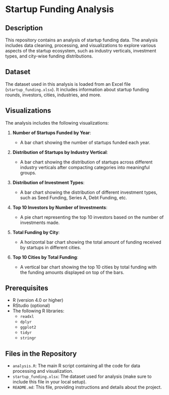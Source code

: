 # Startup Funding Analysis

## Description
This repository contains an analysis of startup funding data. The analysis includes data cleaning, processing, and visualizations to explore various aspects of the startup ecosystem, such as industry verticals, investment types, and city-wise funding distributions.

## Dataset
The dataset used in this analysis is loaded from an Excel file (`startup_funding.xlsx`). It includes information about startup funding rounds, investors, cities, industries, and more.

## Visualizations
The analysis includes the following visualizations:

1. **Number of Startups Funded by Year**:
   - A bar chart showing the number of startups funded each year.
   
2. **Distribution of Startups by Industry Vertical**:
   - A bar chart showing the distribution of startups across different industry verticals after compacting categories into meaningful groups.
   
3. **Distribution of Investment Types**:
   - A bar chart showing the distribution of different investment types, such as Seed Funding, Series A, Debt Funding, etc.
   
4. **Top 10 Investors by Number of Investments**:
   - A pie chart representing the top 10 investors based on the number of investments made.
   
5. **Total Funding by City**:
   - A horizontal bar chart showing the total amount of funding received by startups in different cities.
   
6. **Top 10 Cities by Total Funding**:
   - A vertical bar chart showing the top 10 cities by total funding with the funding amounts displayed on top of the bars.

## Prerequisites
- R (version 4.0 or higher)
- RStudio (optional)
- The following R libraries:
  - `readxl`
  - `dplyr`
  - `ggplot2`
  - `tidyr`
  - `stringr`

## Files in the Repository
- `analysis.R`: The main R script containing all the code for data processing and visualization.
- `startup_funding.xlsx`: The dataset used for analysis (make sure to include this file in your local setup).
- `README.md`: This file, providing instructions and details about the project.
